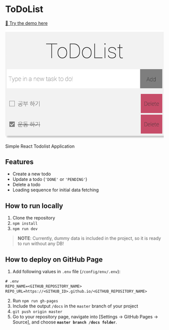 # ToDoList

[🎢 Try the demo here](https://cadenzah.github.io/todolist-react)

![How it looks](app.png)

Simple React Todolist Application

## Features

- Create a new todo
- Update a todo (`'DONE'` or `'PENDING'`)
- Delete a todo
- Loading sequence for initial data fetching

## How to run locally

1. Clone the repository
2. `npm install`
3. `npm run dev`

> **NOTE**: Currently, dummy data is included in the project, so it is ready to run without any DB!

## How to deploy on GitHub Page

1. Add following values in `.env` file (`/config/env/.env`):

```
# .env
REPO_NAME=<GITHUB_REPOSITORY_NAME>
REPO_URL=https://<GITHUB_ID>.github.io/<GITHUB_REPOSITORY_NAME>
```

2. Run `npm run gh-pages`
3. Include the output `/docs` in the `master` branch of your project
4. `git push origin master`
5. Go to your repository page, navigate into [Settings → GitHub Pages → Source], and choose **`master branch /docs folder`**.
